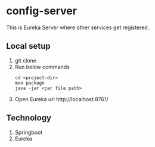 # config-server
This is Eureka Server where other services get registered.



## Local setup
1. git clone
2. Run below commands <br />
   ```
   cd <project-dir>
   mvn package 
   java -jar <jar file path> 
   ```
3. Open Eureka url http://localhost:8761/

## Technology
1. Springboot
2. Eureka
